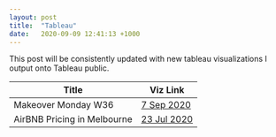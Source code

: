 ```yaml
---
layout: post
title:  "Tableau"
date:   2020-09-09 12:41:13 +1000
---
```


This post will be consistently updated with new tableau visualizations I output onto Tableau public.



| Title              |  Viz Link | 
|----|----|
|   Makeover Monday W36  |  [7 Sep 2020](https://public.tableau.com/profile/jack.yan5100#!/vizhome/WIP_15947902076090/Dashboard1)   |  
|   AirBNB Pricing in Melbourne  |  [23 Jul 2020](https://public.tableau.com/profile/jack.yan5100#!/vizhome/WIP_15947902076090/Dashboard1)   |  